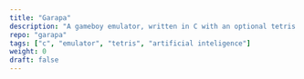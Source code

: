 ```yaml
---
title: "Garapa"
description: "A gameboy emulator, written in C with an optional tetris AI and Julia API"
repo: "garapa"
tags: ["c", "emulator", "tetris", "artificial inteligence"]
weight: 0
draft: false
---
```

